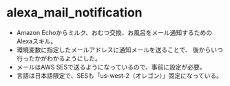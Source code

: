 # alexa_mail_notification

* Amazon Echoからミルク、おむつ交換、お風呂をメール通知するためのAlexaスキル。
* 環境変数に指定したメールアドレスに通知メールを送ることで、
後からいつ行ったかがわかるようにした。
* メールはAWS SESで送るようになっているので、事前に設定が必要。
* 言語は日本語限定で、SESも「us-west-2（オレゴン）」固定になっている。